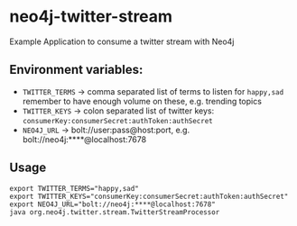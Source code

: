 # neo4j-twitter-stream

Example Application to consume a twitter stream with Neo4j

## Environment variables:

* `TWITTER_TERMS` -> comma separated list of terms to listen for `happy,sad` remember to have enough volume on these, e.g. trending topics
* `TWITTER_KEYS` -> colon separated list of twitter keys: `consumerKey:consumerSecret:authToken:authSecret`
* `NEO4J_URL` -> bolt://user:pass@host:port, e.g. bolt://neo4j:****@localhost:7678

## Usage

```
export TWITTER_TERMS="happy,sad"
export TWITTER_KEYS="consumerKey:consumerSecret:authToken:authSecret"
export NEO4J_URL="bolt://neo4j:****@localhost:7678"
java org.neo4j.twitter.stream.TwitterStreamProcessor
```
